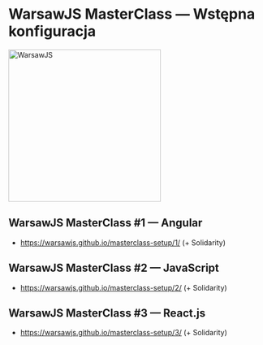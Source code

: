 # WarsawJS MasterClass — Wstępna konfiguracja

<img
    src="https://warsawjs.com/static/images/logos/logo-warsawjs.svg"
    alt="WarsawJS"
    width="300"
/>

## WarsawJS MasterClass #1 — Angular

* <https://warsawjs.github.io/masterclass-setup/1/> (+ Solidarity)

## WarsawJS MasterClass #2 — JavaScript

* <https://warsawjs.github.io/masterclass-setup/2/> (+ Solidarity)

## WarsawJS MasterClass #3 — React.js

* <https://warsawjs.github.io/masterclass-setup/3/> (+ Solidarity)

